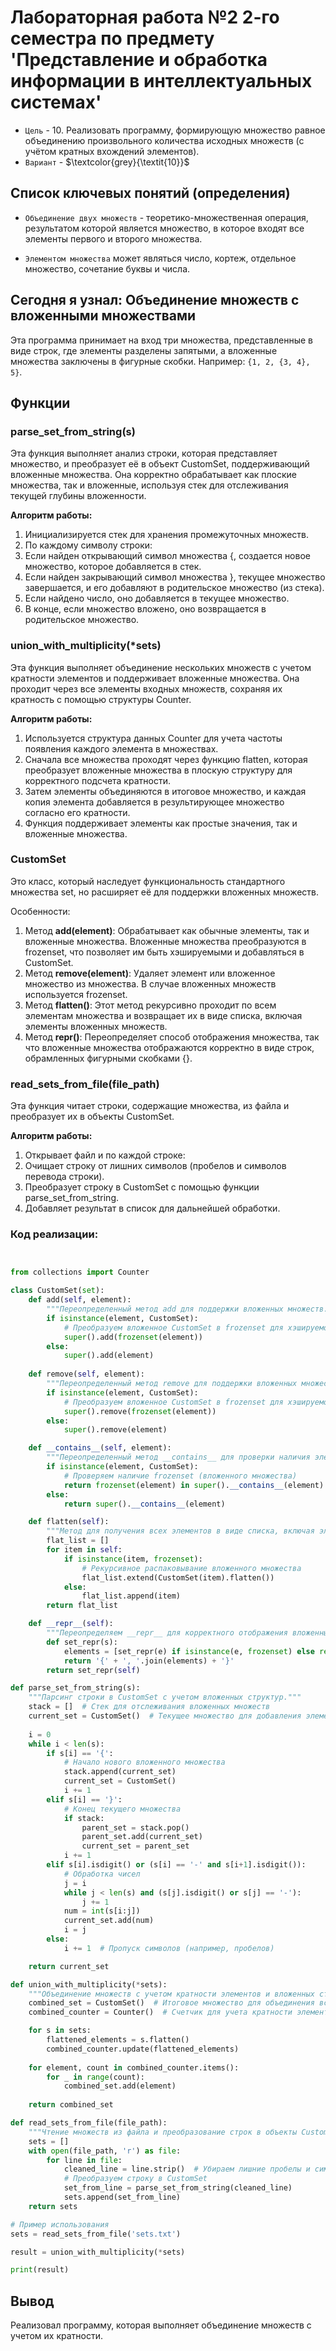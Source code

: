 # Лабораторная работа №2 2-го семестра по предмету 'Представление и обработка информации в интеллектуальных системах'

- `Цель` - 10. Реализовать программу, формирующую множество равное объединению произвольного
количества исходных множеств (с учётом кратных вхождений элементов).
- `Вариант` - $\textcolor{grey}{\textit{10}}$

## Список ключевых понятий (определения)

- `Объединение двух множеств` -  теоретико-множественная операция, результатом которой является множество, в которое входят все элементы первого и второго множества.

- `Элементом множества` может являться число, кортеж, отдельное множество, сочетание буквы и числа.

## Сегодня я узнал: Объединение множеств с вложенными множествами

Эта программа принимает на вход три множества, представленные в виде строк, где элементы разделены запятыми, а вложенные множества заключены в фигурные скобки. Например: `{1, 2, {3, 4}, 5}`.

## Функции

### parse_set_from_string(s)

Эта функция выполняет анализ строки, которая представляет множество, и преобразует её в объект CustomSet, поддерживающий вложенные множества. Она корректно обрабатывает как плоские множества, так и вложенные, используя стек для отслеживания текущей глубины вложенности.

**Алгоритм работы:**

1) Инициализируется стек для хранения промежуточных множеств.
2) По каждому символу строки:
3) Если найден открывающий символ множества {, создается новое множество, которое добавляется в стек.
4) Если найден закрывающий символ множества }, текущее множество завершается, и его добавляют в родительское множество (из стека).
5) Если найдено число, оно добавляется в текущее множество.
6) В конце, если множество вложено, оно возвращается в родительское множество.

### union_with_multiplicity(*sets)

Эта функция выполняет объединение нескольких множеств с учетом кратности элементов и поддерживает вложенные множества. Она проходит через все элементы входных множеств, сохраняя их кратность с помощью структуры Counter.

**Алгоритм работы:**

1) Используется структура данных Counter для учета частоты появления каждого элемента в множествах.
2) Сначала все множества проходят через функцию flatten, которая преобразует вложенные множества в плоскую структуру для корректного подсчета кратности.
3) Затем элементы объединяются в итоговое множество, и каждая копия элемента добавляется в результирующее множество согласно его кратности.
4) Функция поддерживает элементы как простые значения, так и вложенные множества.

### CustomSet

Это класс, который наследует функциональность стандартного множества set, но расширяет её для поддержки вложенных множеств.

Особенности:

1) Метод **add(element)**: Обрабатывает как обычные элементы, так и вложенные множества. Вложенные множества преобразуются в frozenset, что позволяет им быть хэшируемыми и добавляться в CustomSet.
2) Метод **remove(element)**: Удаляет элемент или вложенное множество из множества. В случае вложенных множеств используется frozenset.
3) Метод **flatten()**: Этот метод рекурсивно проходит по всем элементам множества и возвращает их в виде списка, включая элементы вложенных множеств.
4) Метод **__repr__()**: Переопределяет способ отображения множества, так что вложенные множества отображаются корректно в виде строк, обрамленных фигурными скобками {}.

### read_sets_from_file(file_path)

Эта функция читает строки, содержащие множества, из файла и преобразует их в объекты CustomSet.

**Алгоритм работы:**

1) Открывает файл и по каждой строке:
2) Очищает строку от лишних символов (пробелов и символов перевода строки).
3) Преобразует строку в CustomSet с помощью функции parse_set_from_string.
4) Добавляет результат в список для дальнейшей обработки.

### Код реализации:

```py


from collections import Counter

class CustomSet(set):
    def add(self, element):
        """Переопределенный метод add для поддержки вложенных множеств."""
        if isinstance(element, CustomSet):
            # Преобразуем вложенное CustomSet в frozenset для хэшируемости
            super().add(frozenset(element))
        else:
            super().add(element)
    
    def remove(self, element):
        """Переопределенный метод remove для поддержки вложенных множеств."""
        if isinstance(element, CustomSet):
            # Преобразуем вложенное CustomSet в frozenset для хэшируемости
            super().remove(frozenset(element))
        else:
            super().remove(element)

    def __contains__(self, element):
        """Переопределенный метод __contains__ для проверки наличия элемента."""
        if isinstance(element, CustomSet):
            # Проверяем наличие frozenset (вложенного множества)
            return frozenset(element) in super().__contains__(element)
        else:
            return super().__contains__(element)

    def flatten(self):
        """Метод для получения всех элементов в виде списка, включая элементы из вложенных множеств."""
        flat_list = []
        for item in self:
            if isinstance(item, frozenset):
                # Рекурсивное распаковывание вложенного множества
                flat_list.extend(CustomSet(item).flatten())
            else:
                flat_list.append(item)
        return flat_list

    def __repr__(self):
        """Переопределяем __repr__ для корректного отображения вложенных множеств."""
        def set_repr(s):
            elements = [set_repr(e) if isinstance(e, frozenset) else repr(e) for e in s]
            return '{' + ', '.join(elements) + '}'
        return set_repr(self)

def parse_set_from_string(s):
    """Парсинг строки в CustomSet с учетом вложенных структур."""
    stack = []  # Стек для отслеживания вложенных множеств
    current_set = CustomSet()  # Текущее множество для добавления элементов
    
    i = 0
    while i < len(s):
        if s[i] == '{':
            # Начало нового вложенного множества
            stack.append(current_set)
            current_set = CustomSet()
            i += 1
        elif s[i] == '}':
            # Конец текущего множества
            if stack:
                parent_set = stack.pop()
                parent_set.add(current_set)
                current_set = parent_set
            i += 1
        elif s[i].isdigit() or (s[i] == '-' and s[i+1].isdigit()):
            # Обработка чисел
            j = i
            while j < len(s) and (s[j].isdigit() or s[j] == '-'):
                j += 1
            num = int(s[i:j])
            current_set.add(num)
            i = j
        else:
            i += 1  # Пропуск символов (например, пробелов)

    return current_set

def union_with_multiplicity(*sets):
    """Объединение множеств с учетом кратности элементов и вложенных структур."""
    combined_set = CustomSet()  # Итоговое множество для объединения всех входных множеств
    combined_counter = Counter()  # Счетчик для учета кратности элементов

    for s in sets:
        flattened_elements = s.flatten()
        combined_counter.update(flattened_elements)
    
    for element, count in combined_counter.items():
        for _ in range(count):
            combined_set.add(element)
    
    return combined_set

def read_sets_from_file(file_path):
    """Чтение множеств из файла и преобразование строк в объекты CustomSet."""
    sets = []
    with open(file_path, 'r') as file:
        for line in file:
            cleaned_line = line.strip()  # Убираем лишние пробелы и символы перевода строки
            # Преобразуем строку в CustomSet
            set_from_line = parse_set_from_string(cleaned_line)
            sets.append(set_from_line)
    return sets

# Пример использования
sets = read_sets_from_file('sets.txt')

result = union_with_multiplicity(*sets)

print(result)
```

## Вывод

Реализовал программу, которая выполняет объединение множеств с учетом их кратности.
